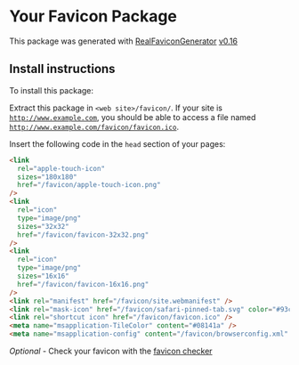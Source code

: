 # Your Favicon Package

This package was generated with [RealFaviconGenerator](https://realfavicongenerator.net/) [v0.16](https://realfavicongenerator.net/change_log#v0.16)

## Install instructions

To install this package:

Extract this package in <code>&lt;web site&gt;/favicon/</code>. If your site is <code>http://www.example.com</code>, you should be able to access a file named <code>http://www.example.com/favicon/favicon.ico</code>.

Insert the following code in the `head` section of your pages:

```html
<link
  rel="apple-touch-icon"
  sizes="180x180"
  href="/favicon/apple-touch-icon.png"
/>
<link
  rel="icon"
  type="image/png"
  sizes="32x32"
  href="/favicon/favicon-32x32.png"
/>
<link
  rel="icon"
  type="image/png"
  sizes="16x16"
  href="/favicon/favicon-16x16.png"
/>
<link rel="manifest" href="/favicon/site.webmanifest" />
<link rel="mask-icon" href="/favicon/safari-pinned-tab.svg" color="#93cfef" />
<link rel="shortcut icon" href="/favicon/favicon.ico" />
<meta name="msapplication-TileColor" content="#08141a" />
<meta name="msapplication-config" content="/favicon/browserconfig.xml" />
```

_Optional_ - Check your favicon with the [favicon checker](https://realfavicongenerator.net/favicon_checker)
